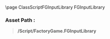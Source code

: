 \page ClassScriptFGInputLibrary FGInputLibrary
### Asset Path :
<b><blockquote>/Script/FactoryGame.FGInputLibrary</blockquote></b>
